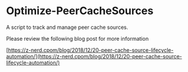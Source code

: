 # Optimize-PeerCacheSources
A script to track and manage peer cache sources.

Please review the following blog post for more information

[https://z-nerd.cpom/blog/2018/12/20-peer-cache-source-lifecycle-automation/](https://z-nerd.cpom/blog/2018/12/20-peer-cache-source-lifecycle-automation/)
